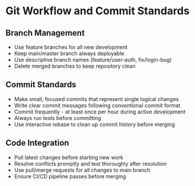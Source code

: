 # Git Workflow and Commit Standards

## Branch Management

- Use feature branches for all new development
- Keep main/master branch always deployable
- Use descriptive branch names (feature/user-auth, fix/login-bug)
- Delete merged branches to keep repository clean

## Commit Standards

- Make small, focused commits that represent single logical changes
- Write clear commit messages following conventional commit format
- Commit frequently - at least once per hour during active development
- Always run tests before committing
- Use interactive rebase to clean up commit history before merging

## Code Integration

- Pull latest changes before starting new work
- Resolve conflicts promptly and test thoroughly after resolution
- Use pull/merge requests for all changes to main branch
- Ensure CI/CD pipeline passes before merging
